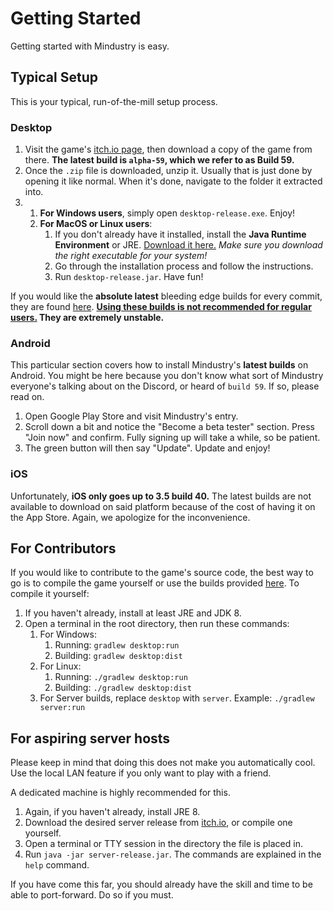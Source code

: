 # Getting Started

Getting started with Mindustry is easy. 

## Typical Setup

This is your typical, run-of-the-mill setup process.

### Desktop

1. Visit the game's [itch.io page](https://anuke.itch.io/mindustry), then download a copy of the game from there. **The latest build is `alpha-59`, which we refer to as Build 59.**
2. Once the `.zip` file is downloaded, unzip it. Usually that is just done by opening it like normal. When it's done, navigate to the folder it extracted into.
3. 
    1. **For Windows users**, simply open `desktop-release.exe`. Enjoy!
    2. **For MacOS or Linux users**:
        1. If you don't already have it installed, install the **Java Runtime Environment** or JRE. [Download it here.](https://www.oracle.com/technetwork/java/javase/downloads/jre8-downloads-2133155.html) *Make sure you download the right executable for your system!*
        2. Go through the installation process and follow the instructions. 
        3. Run `desktop-release.jar`. Have fun!

If you would like the **absolute latest** bleeding edge builds for every commit, they are found [here](https://jenkins.hellomouse.net/job/mindustry/). **<u>Using these builds is not recommended for regular users.</u> They are extremely unstable.**


### Android

This particular section covers how to install Mindustry's **latest builds** on Android. You might be here because you don't know what sort of Mindustry everyone's talking about on the Discord, or heard of `build 59`. If so, please read on.

1. Open Google Play Store and visit Mindustry's entry.
2. Scroll down a bit and notice the "Become a beta tester" section. Press "Join now" and confirm. Fully signing up will take a while, so be patient.
3. The green button will then say "Update". Update and enjoy!

### iOS

Unfortunately, **iOS only goes up to 3.5 build 40.** The latest builds are not available to download on said platform because of the cost of having it on the App Store. Again, we apologize for the inconvenience.

## For Contributors

If you would like to contribute to the game's source code, the best way to go is to compile the game yourself or use the builds provided [here](https://jenkins.hellomouse.net/job/mindustry/). To compile it yourself:

1. If you haven't already, install at least JRE and JDK 8. 
2. Open a terminal in the root directory, then run these commands: 
    1. For Windows:
        1. Running: `gradlew desktop:run`
        2. Building: `gradlew desktop:dist`
    2. For Linux:
        1. Running: `./gradlew desktop:run`
        2. Building: `./gradlew desktop:dist`
    3. For Server builds, replace `desktop` with `server`. Example: `./gradlew server:run`

## For aspiring server hosts

Please keep in mind that doing this does not make you automatically cool. Use the local LAN feature if you only want to play with a friend.

A dedicated machine is highly recommended for this.

1. Again, if you haven't already, install JRE 8.
2. Download the desired server release from [itch.io](itch.io), or compile one yourself. 
3. Open a terminal or TTY session in the directory the file is placed in.
4. Run `java -jar server-release.jar`. The commands are explained in the `help` command.

If you have come this far, you should already have the skill and time to be able to port-forward. Do so if you must.
